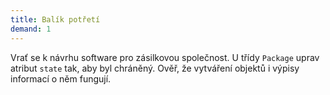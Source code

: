 ```yaml
---
title: Balík potřetí
demand: 1
---
```


Vrať se k návrhu software pro zásilkovou společnost. U třídy `Package` uprav atribut `state` tak, aby byl chráněný. Ověř, že vytváření objektů i výpisy informací o něm fungují.
